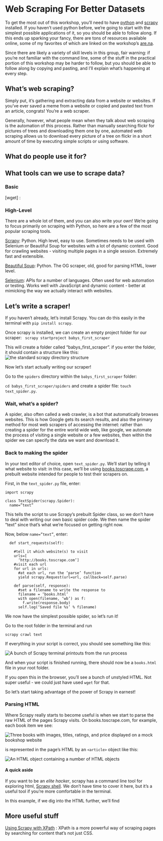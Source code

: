 # Web Scraping For Better Datasets

To get the most out of this workshop, you’ll need to have [python](https://www.python.org/downloads/) and [scrapy](https://scrapy.org/) installed. If you haven’t used python before, we’re going to start with the simplest possible applications of it, so you should be able to follow along. If this ends up sparking your fancy, there are tons of resources available online, some of my favorites of which are linked on the workshop’s [are.na](https://www.are.na/brent-bailey/web-scraping-4-social-good).

Since there are likely a variety of skill levels in this group, fair warning: if you’re not familiar with the command line, some of the stuff in the practical portion of this workshop may be harder to follow, but you should be able to follow along by copying and pasting, and I’ll explain what’s happening at every step.

## What’s web scraping?

Simply put, it’s gathering and extracting data from a website or websites. If you’ve ever saved a meme from a website or copied and pasted text from an article, congrats! You’re a web scraper.

Generally, however, what people mean when they talk about web scraping is the automation of this process. Rather than manually searching flickr for pictures of trees and downloading them one by one, automated web scraping allows us to download every picture of a tree on flickr in a short amount of time by executing simple scripts or using software.

## What do people use it for?

## What tools can we use to scrape data?

### Basic

[wget] :

### High-Level

There are a whole lot of them, and you can also write your own! We’re going to focus primarily on scraping with Python, so here are a few of the most popular scraping tools.

[Scrapy](https://scrapy.org/): Python. High level, easy to use. Sometimes needs to be used with Selenium or Beautiful Soup for websites with a lot of dynamic content.
Good for crawling websites - visiting multiple pages in a single session. Extremely fast and extensible.

[Beautiful Soup](https://www.crummy.com/software/BeautifulSoup/): Python. The OG scraper, old, good for parsing HTML, lower level.

[Selenium](https://github.com/SeleniumHQ/selenium): APIs for a number of languages. Often used for web automation or testing. Works well with JavaScript and dynamic content - better at mimicking the way we actually interact with websites.

## Let’s write a scraper!

If you haven’t already, let’s install Scrapy. You can do this easily in the terminal with ```pip install scrapy```.

Once scrapy is installed, we can create an empty project folder for our scraper:
``` scrapy startproject babys_first_scraper```

This will create a folder called “babys_first_scraper”. if you enter the folder, it should contain a structure like this:
![the standard scrapy directory structure](img/file_structure.png)

Now let’s start actually writing our scraper!

Go to the `spiders` directory within the `babys_first_scraper` folder:

```cd babys_first_scraper/spiders``` and create a spider file: ```touch text_spider.py```.

### Wait, what’s a spider?

A spider, also often called a web crawler, is a bot that automatically browses websites. This is how Google gets its search results, and also the primary method for most web scrapers of accessing the internet: rather than creating a spider for the entire world wide web, like google, we automate the process of visiting a single website or a few websites, then within the spider we can specify the data we want and download it.

### Back to making the spider

In your text editor of choice, open `text_spider.py`. We’ll start by telling it what website to visit: in this case, we’ll be using [books.toscrape.com](books.toscrape.com), a prebuilt website intended for people to test their scrapers on.

First, in the `text_spider.py` file, enter:

```
import scrapy

class TextSpider(scrapy.Spider):
  name=”text”
```

This tells the script to use Scrapy’s prebuilt Spider class, so we don’t have to deal with writing our own basic spider code. We then name the spider “text” since that’s what we’re focused on getting right now.

Now, below `name=”text”`, enter:

```
  def start_requests(self):

    #tell it which website(s) to visit
    urls=[
      ‘http://books.toscrape.com’]
    #visit each url
    for url in urls:
      #at each url, run the ‘parse’ function
      yield scrapy.Request(url=url, callback=self.parse)

    def parse(self, response):
      #set a filename to write the response to
      filename = ‘books.html’
      with open(filename, ‘wb’) as f:
        f.write(response.body)
      self.log(‘Saved file %s’ % filename)
```

We now have the simplest possible spider, so let’s run it!

Go to the root folder in the terminal and run

`scrapy crawl text`

If everything in your script is correct, you should see something like this:

![A bunch of Scrapy terminal printouts from the run process](img/successful_scrape.png)

And when your script is finished running, there should now be a `books.html` file in your root folder.

If you open this in the browser, you’ll see a bunch of unstyled HTML. Not super useful - we could just have used  `wget` for that.

So let’s start taking advantage of the power of Scrapy in earnest!

### Parsing HTML

Where Scrapy really starts to become useful is when we start to parse the raw HTML of the pages Scrapy visits. On books.toscrape.com, for example, each book item we see:

![Three books with images, titles, ratings, and price displayed on a mock bookshop website](img/books.png)

is represented in the page’s HTML by an `<article>` object like this:

![An HTML <article> object containing a number of HTML objects](img/article_html.png)

#### A quick aside
If you want to be an *elite hacker*, scrapy has a command line tool for exploring html, [Scrapy shell](https://docs.scrapy.org/en/latest/topics/shell.html#topics-shell). We don’t have time to cover it here, but it’s a useful tool if you’re more comfortable in the terminal.

In this example, if we dig into the HTML further, we’ll find










## More useful stuff

[Using Scrapy with XPath](https://docs.scrapy.org/en/latest/topics/selectors.html#topics-selectors) : XPath is a more powerful way of scraping pages by searching for content that’s not just CSS.
